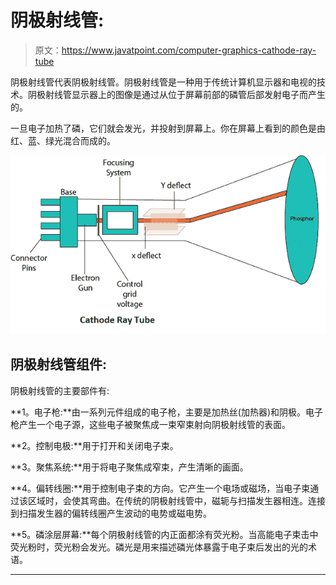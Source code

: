 # 阴极射线管:

> 原文：<https://www.javatpoint.com/computer-graphics-cathode-ray-tube>

阴极射线管代表阴极射线管。阴极射线管是一种用于传统计算机显示器和电视的技术。阴极射线管显示器上的图像是通过从位于屏幕前部的磷管后部发射电子而产生的。

一旦电子加热了磷，它们就会发光，并投射到屏幕上。你在屏幕上看到的颜色是由红、蓝、绿光混合而成的。

![Cathode Ray Tube](img/708f13b9091947dcdf1eb4d4e30f4739.png)

## 阴极射线管组件:

阴极射线管的主要部件有:

**1。电子枪:**由一系列元件组成的电子枪，主要是加热丝(加热器)和阴极。电子枪产生一个电子源，这些电子被聚焦成一束窄束射向阴极射线管的表面。

**2。控制电极:**用于打开和关闭电子束。

**3。聚焦系统:**用于将电子聚焦成窄束，产生清晰的画面。

**4。偏转线圈:**用于控制电子束的方向。它产生一个电场或磁场，当电子束通过该区域时，会使其弯曲。在传统的阴极射线管中，磁轭与扫描发生器相连。连接到扫描发生器的偏转线圈产生波动的电势或磁电势。

**5。磷涂层屏幕:**每个阴极射线管的内正面都涂有荧光粉。当高能电子束击中荧光粉时，荧光粉会发光。磷光是用来描述磷光体暴露于电子束后发出的光的术语。

* * *